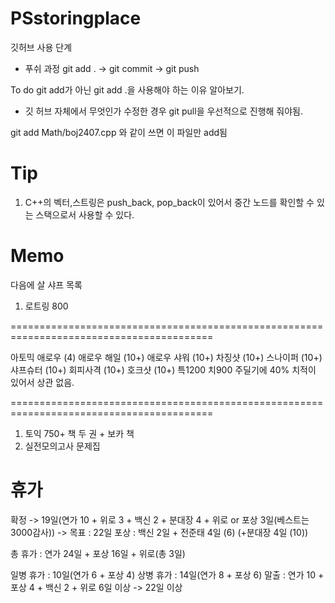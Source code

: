 # PSstoringplace
깃허브 사용 단계

- 푸쉬 과정
git add . -> git commit -> git push

To do
git add가 아닌 git add .을 사용해야 하는 이유 알아보기.

+ 깃 허브 자체에서 무엇인가 수정한 경우 git pull을 우선적으로 진행해 줘야됨.

git add Math/boj2407.cpp 와 같이 쓰면 이 파일만 add됨

# Tip
1. C++의 벡터,스트링은 push_back, pop_back이 있어서 중간 노드를 확인할 수 있는 스택으로서 사용할 수 있다.


# Memo
다음에 살 샤프 목록
1. 로트링 800

=========================================================================================

아토믹 애로우 (4)
애로우 해일	(10+)
애로우 샤워	(10+)
차징샷		 (10+)
스나이퍼	(10+)
샤프슈터	(10+)
회피사격	(10+)
호크샷		(10+)
특1200 치900
주딜기에 40% 치적이 있어서 상관 없음.

=========================================================================================

1. 토익 750+ 책 두 권 + 보카 책
2. 실전모의고사 문제집


# 휴가
확정 -> 19일(연가 10 + 위로 3 + 백신 2 + 분대장 4 + 위로 or 포상 3일(베스트는 3000감사)) -> 목표 : 22일
포상 : 백신 2일 + 전준태 4일 (6) (+분대장 4일 (10))

총 휴가 : 연가 24일 + 포상 16일 + 위로(총 3일)

일병 휴가 : 10일(연가 6 + 포상 4)
상병 휴가 : 14일(연가 8 + 포상 6)
말출 : 연가 10 + 포상 4 + 백신 2 + 위로 6일 이상  -> 22일 이상
